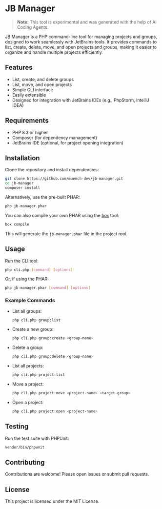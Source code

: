 # JB Manager

> **Note:** This tool is experimental and was generated with the help of AI Coding Agents.

JB Manager is a PHP command-line tool for managing projects and groups, designed to work seamlessly with JetBrains tools. It provides commands to list, create, delete, move, and open projects and groups, making it easier to organize and handle multiple projects efficiently.

## Features
- List, create, and delete groups
- List, move, and open projects
- Simple CLI interface
- Easily extensible
- Designed for integration with JetBrains IDEs (e.g., PhpStorm, IntelliJ IDEA)

## Requirements
- PHP 8.3 or higher
- Composer (for dependency management)
- JetBrains IDE (optional, for project opening integration)

## Installation

Clone the repository and install dependencies:

```bash
git clone https://github.com/muench-dev/jb-manager.git
cd jb-manager
composer install
```

Alternatively, use the pre-built PHAR:

```bash
php jb-manager.phar
```

You can also compile your own PHAR using the [box](https://github.com/box-project/box) tool:

```bash
box compile
```

This will generate the `jb-manager.phar` file in the project root.

## Usage

Run the CLI tool:

```bash
php cli.php [command] [options]
```

Or, if using the PHAR:

```bash
php jb-manager.phar [command] [options]
```

### Example Commands

- List all groups:
  ```bash
  php cli.php group:list
  ```
- Create a new group:
  ```bash
  php cli.php group:create <group-name>
  ```
- Delete a group:
  ```bash
  php cli.php group:delete <group-name>
  ```
- List all projects:
  ```bash
  php cli.php project:list
  ```
- Move a project:
  ```bash
  php cli.php project:move <project-name> <target-group>
  ```
- Open a project:
  ```bash
  php cli.php project:open <project-name>
  ```

## Testing

Run the test suite with PHPUnit:

```bash
vendor/bin/phpunit
```

## Contributing

Contributions are welcome! Please open issues or submit pull requests.

## License

This project is licensed under the MIT License.
